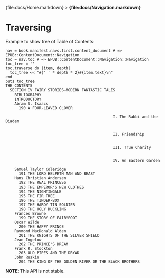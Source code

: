 {file:docs/Home.markdown} > **{file:docs/Navigation.markdown}**

Traversing
==========

Example to show tree of Table of Contents:

    nav = book.manifest.navs.first.content_document # => EPUB::ContentDocument::Navigation
    toc = nav.toc # => EPUB::ContentDocument::Navigation::Navigation
    toc_tree = ''
    toc.traverse do |item, depth|
      toc_tree << "#{' ' * depth * 2}#{item.text}\n"
    end
    puts toc_tree
    THE CONTENTS
      SECTION IV FAIRY STORIES—MODERN FANTASTIC TALES
        BIBLIOGRAPHY
        INTRODUCTORY
        Abram S. Isaacs
          190 A FOUR-LEAVED CLOVER
            
    												I. The Rabbi and the Diadem
    											
            
    												II. Friendship
    											
            
    												III. True Charity
    											
            
    												IV. An Eastern Garden
    											
        Samuel Taylor Coleridge
          191 THE LORD HELPETH MAN AND BEAST
        Hans Christian Andersen
          192 THE REAL PRINCESS
          193 THE EMPEROR'S NEW CLOTHES
          194 THE NIGHTINGALE
          195 THE FIR TREE
          196 THE TINDER-BOX
          197 THE HARDY TIN SOLDIER
          198 THE UGLY DUCKLING
        Frances Browne
          199 THE STORY OF FAIRYFOOT
        Oscar Wilde
          200 THE HAPPY PRINCE
        Raymond MacDonald Alden
          201 THE KNIGHTS OF THE SILVER SHIELD
        Jean Ingelow
          202 THE PRINCE'S DREAM
        Frank R. Stockton
          203 OLD PIPES AND THE DRYAD
        John Ruskin
          204 THE KING OF THE GOLDEN RIVER OR THE BLACK BROTHERS

**NOTE**: This API is not stable.
